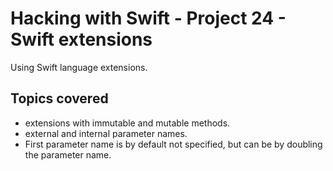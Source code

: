 # Hacking with Swift - Project 24 - Swift extensions

Using Swift language extensions.

## Topics covered

- extensions with immutable and mutable methods.
- external and internal parameter names.
- First parameter name is by default not specified, but can be by doubling the parameter name.
